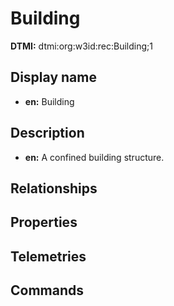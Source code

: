 # Building
**DTMI:** dtmi:org:w3id:rec:Building;1
## Display name
- **en:** Building
## Description
- **en:** A confined building structure.
## Relationships
## Properties
## Telemetries
## Commands
